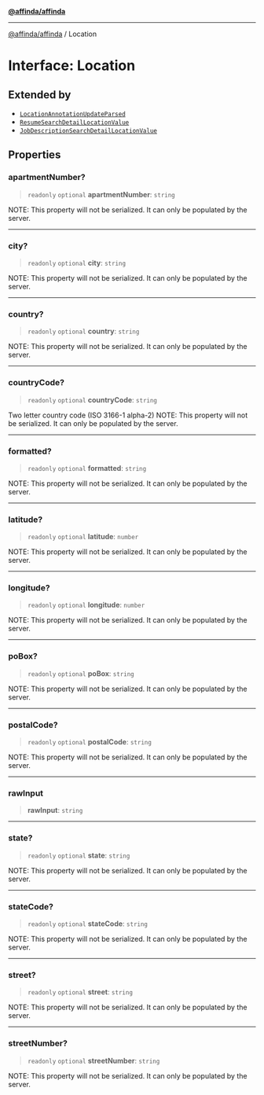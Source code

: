 [**@affinda/affinda**](../README.md)

***

[@affinda/affinda](../globals.md) / Location

# Interface: Location

## Extended by

- [`LocationAnnotationUpdateParsed`](LocationAnnotationUpdateParsed.md)
- [`ResumeSearchDetailLocationValue`](ResumeSearchDetailLocationValue.md)
- [`JobDescriptionSearchDetailLocationValue`](JobDescriptionSearchDetailLocationValue.md)

## Properties

### apartmentNumber?

> `readonly` `optional` **apartmentNumber**: `string`

NOTE: This property will not be serialized. It can only be populated by the server.

***

### city?

> `readonly` `optional` **city**: `string`

NOTE: This property will not be serialized. It can only be populated by the server.

***

### country?

> `readonly` `optional` **country**: `string`

NOTE: This property will not be serialized. It can only be populated by the server.

***

### countryCode?

> `readonly` `optional` **countryCode**: `string`

Two letter country code (ISO 3166-1 alpha-2)
NOTE: This property will not be serialized. It can only be populated by the server.

***

### formatted?

> `readonly` `optional` **formatted**: `string`

NOTE: This property will not be serialized. It can only be populated by the server.

***

### latitude?

> `readonly` `optional` **latitude**: `number`

NOTE: This property will not be serialized. It can only be populated by the server.

***

### longitude?

> `readonly` `optional` **longitude**: `number`

NOTE: This property will not be serialized. It can only be populated by the server.

***

### poBox?

> `readonly` `optional` **poBox**: `string`

NOTE: This property will not be serialized. It can only be populated by the server.

***

### postalCode?

> `readonly` `optional` **postalCode**: `string`

NOTE: This property will not be serialized. It can only be populated by the server.

***

### rawInput

> **rawInput**: `string`

***

### state?

> `readonly` `optional` **state**: `string`

NOTE: This property will not be serialized. It can only be populated by the server.

***

### stateCode?

> `readonly` `optional` **stateCode**: `string`

NOTE: This property will not be serialized. It can only be populated by the server.

***

### street?

> `readonly` `optional` **street**: `string`

NOTE: This property will not be serialized. It can only be populated by the server.

***

### streetNumber?

> `readonly` `optional` **streetNumber**: `string`

NOTE: This property will not be serialized. It can only be populated by the server.
